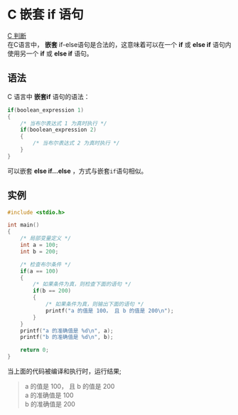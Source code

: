 # C 嵌套 if 语句

[C 判断](../README.md)  
在C语言中， **嵌套** if-else语句是合法的，这意味着可以在一个 **if** 或 **else if** 语句内使用另一个 **if** 或 **else if** 语句。

## 语法

C 语言中 **嵌套if** 语句的语法：

```c
if(boolean_expression 1)
{
    /* 当布尔表达式 1 为真时执行 */
    if(boolean_expression 2)
    {
        /* 当布尔表达式 2 为真时执行 */
    }
}
```

可以嵌套 **else if...else** ，方式与嵌套`if`语句相似。

## 实例

```c
#include <stdio.h>

int main()
{
    /* 局部变量定义 */
    int a = 100;
    int b = 200;

    /* 检查布尔条件 */
    if(a == 100)
    {
        /* 如果条件为真，则检查下面的语句 */
        if(b == 200)
        {
            /* 如果条件为真，则输出下面的语句 */
            printf("a 的值是 100， 且 b 的值是 200\n");
        }
    }
    printf("a 的准确值是 %d\n", a);
    printf("b 的准确值是 %d\n", b);

    return 0;
}
```

当上面的代码被编译和执行时，运行结果;
> a 的值是 100， 且 b 的值是 200  
a 的准确值是 100  
b 的准确值是 200
